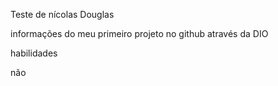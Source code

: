 Teste de nícolas Douglas

informações do meu primeiro projeto no github através da DIO

habilidades

não

